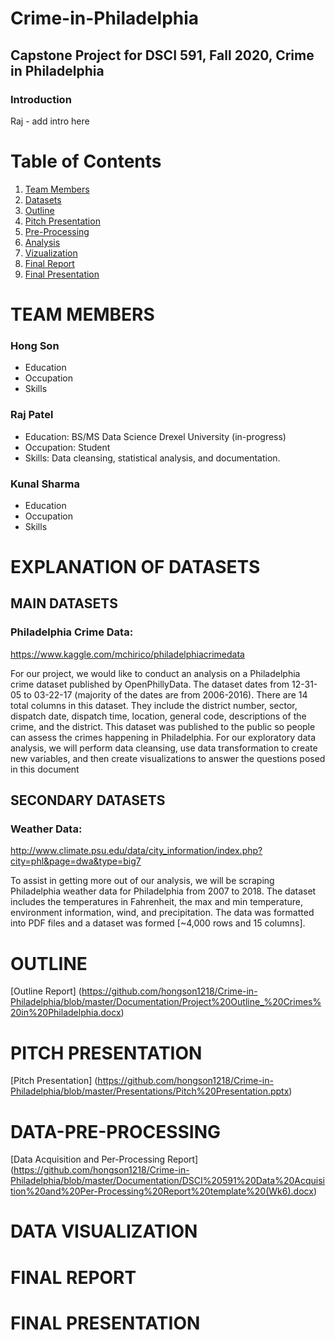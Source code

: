 # Crime-in-Philadelphia
## Capstone Project for DSCI 591, Fall 2020, Crime in Philadelphia
### Introduction

Raj - add intro here

# Table of Contents
1. [Team Members](#TEAM-MEMBERS)
1. [Datasets](#EXPLANATION-OF-DATASETS)
1. [Outline](#OUTLINE)
1. [Pitch Presentation](#PITCH-PRESENTATION)
1. [Pre-Processing](#DATA-PRE-PROCESSING)
1. [Analysis](#DATA-ANALYSIS)
1. [Vizualization](#DATA-VISUALIZATION)
1. [Final Report](#FINAL-REPORT)
1. [Final Presentation](#FINAL-PRESENTATION)


# TEAM MEMBERS

### Hong Son
- Education
- Occupation
- Skills

### Raj Patel
- Education: BS/MS Data Science Drexel University (in-progress)
- Occupation: Student
- Skills: Data cleansing, statistical analysis, and documentation. 

### Kunal Sharma
- Education
- Occupation
- Skills


# EXPLANATION OF DATASETS

## MAIN DATASETS
### Philadelphia Crime Data:
https://www.kaggle.com/mchirico/philadelphiacrimedata

For our project, we would like to conduct an analysis on a Philadelphia crime dataset published by OpenPhillyData. The dataset dates from 12-31-05 to 03-22-17 (majority of the dates are from 2006-2016). There are 14 total columns in this dataset. They include the district number, sector, dispatch date, dispatch time, location, general code, descriptions of the crime, and the district. This dataset was published to the public so people can assess the crimes happening in Philadelphia. For our exploratory data analysis, we will perform data cleansing, use data transformation to create new variables, and then create visualizations to answer the questions posed in this document


## SECONDARY DATASETS
### Weather Data: 
http://www.climate.psu.edu/data/city_information/index.php?city=phl&page=dwa&type=big7

To assist in getting more out of our analysis, we will be scraping Philadelphia weather data for Philadelphia from 2007 to 2018. The dataset includes the temperatures in Fahrenheit, the max and min temperature, environment information, wind, and precipitation. The data was formatted into PDF files and a dataset was formed [~4,000 rows and 15 columns].


# OUTLINE

[Outline Report]
(https://github.com/hongson1218/Crime-in-Philadelphia/blob/master/Documentation/Project%20Outline_%20Crimes%20in%20Philadelphia.docx)


# PITCH PRESENTATION

[Pitch Presentation]
(https://github.com/hongson1218/Crime-in-Philadelphia/blob/master/Presentations/Pitch%20Presentation.pptx)


# DATA-PRE-PROCESSING

[Data Acquisition and Per-Processing Report]
(https://github.com/hongson1218/Crime-in-Philadelphia/blob/master/Documentation/DSCI%20591%20Data%20Acquisition%20and%20Per-Processing%20Report%20template%20(Wk6).docx)


# DATA VISUALIZATION

# FINAL REPORT

# FINAL PRESENTATION
